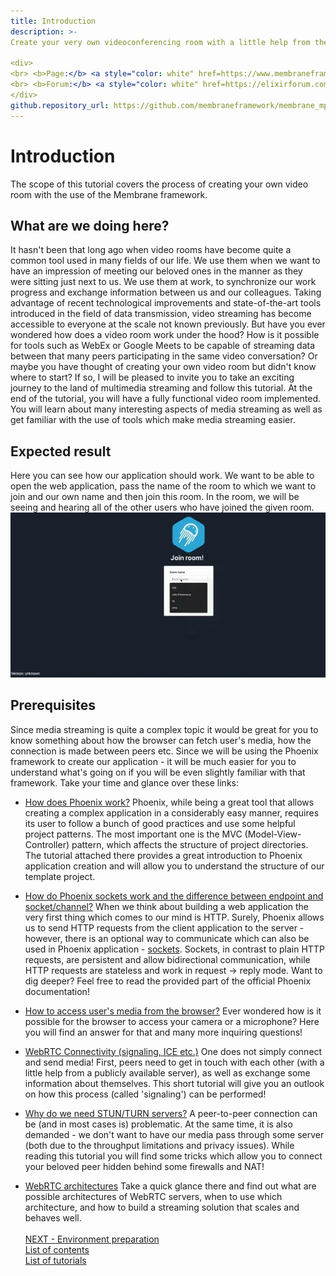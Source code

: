 ```yaml
---
title: Introduction
description: >-
Create your very own videoconferencing room with a little help from the Membrane Framework!

<div>
<br> <b>Page:</b> <a style="color: white" href=https://www.membraneframework.org/>Membrane Framework</a>
<br> <b>Forum:</b> <a style="color: white" href=https://elixirforum.com/c/elixir-framework-forums/membrane-forum/104/>Membrane Forum</a>
</div>
github.repository_url: https://github.com/membraneframework/membrane_mp4_plugin
---
```


# Introduction

The scope of this tutorial covers the process of creating your own video room with the use of the Membrane framework.

## What are we doing here?

It hasn't been that long ago when video rooms have become quite a common tool used in many fields of our life. We use them when we want to have an impression of meeting our beloved ones in the manner as they were sitting just next to us. We use them at work, to synchronize our work progress and exchange information between us and our colleagues.
Taking advantage of recent technological improvements and state-of-the-art tools introduced in the field of data transmission, video streaming
has become accessible to everyone at the scale not known previously.
But have you ever wondered how does a video room work under the hood? How is it possible for tools such as WebEx or Google Meets to be capable of streaming data between that many peers participating in the same video conversation?
Or maybe you have thought of creating your own video room but didn't know where to start?
If so, I will be pleased to invite you to take an exciting journey to the land of multimedia streaming and follow this tutorial.
At the end of the tutorial, you will have a fully functional video room implemented.
You will learn about many interesting aspects of media streaming as well as get familiar with the use of tools which make media streaming easier.

## Expected result

Here you can see how our application should work. We want to be able to open the web application, pass the name of the room to which we want to join and our own name and then join this room. In the room, we will be seeing and hearing all of the other users who have joined the given room. <br>
![Expected Result](assets/records/expected_result.webp) <br>

## Prerequisites

Since media streaming is quite a complex topic it would be great for you to know something about how the browser can fetch user's media, how the connection is made between peers etc. Since we will be using the Phoenix framework to create our application - it will be much easier for you to understand what's going on if you will be even slightly familiar with that framework. Take your time and glance over these links:

- [How does Phoenix work?](https://hexdocs.pm/phoenix/request_lifecycle.html)
  Phoenix, while being a great tool that allows creating a complex application in a considerably easy manner, requires its user to follow a bunch of good practices and use some helpful project patterns. The most important one is the MVC (Model-View-Controller) pattern, which affects the structure of project directories. The tutorial attached there provides a great introduction to Phoenix application creation and will allow you to understand the structure of our template project.

- [How do Phoenix sockets work and the difference between endpoint and socket/channel?](https://hexdocs.pm/phoenix/channels.html)
  When we think about building a web application the very first thing which comes to our mind is HTTP.
  Surely, Phoenix allows us to send HTTP requests from the client application to the server - however, there is an optional way to communicate
  which can also be used in Phoenix application - [sockets](https://datatracker.ietf.org/doc/html/rfc6455).
  Sockets, in contrast to plain HTTP requests, are persistent and allow bidirectional communication, while HTTP requests are stateless and work in request -> reply mode.
  Want to dig deeper? Feel free to read the provided part of the official Phoenix documentation!

- [How to access user's media from the browser?](https://www.html5rocks.com/en/tutorials/webrtc/basics/)
  Ever wondered how is it possible for the browser to access your camera or a microphone? Here you will find an answer for that and many more inquiring questions!

- [WebRTC Connectivity (signaling, ICE etc.)](https://developer.mozilla.org/en-US/docs/Web/API/WebRTC_API/Connectivity)
  One does not simply connect and send media! First, peers need to get in touch with each other (with a little help from a publicly available server),
  as well as exchange some information about themselves. This short tutorial will give you an outlook on how this process (called 'signaling') can be performed!

- [Why do we need STUN/TURN servers?](https://www.html5rocks.com/en/tutorials/webrtc/infrastructure/)
  A peer-to-peer connection can be (and in most cases is) problematic. At the same time, it is also demanded - we don't want to have our media pass through some server
  (both due to the throughput limitations and privacy issues). While reading this tutorial you will find some tricks which allow you to connect your beloved peer hidden
  behind some firewalls and NAT!

- [WebRTC architectures](https://medium.com/securemeeting/webrtc-architecture-basics-p2p-sfu-mcu-and-hybrid-approaches-6e7d77a46a66)
  Take a quick glance there and find out what are possible architectures of WebRTC servers, when to use which architecture, and how to build a streaming solution that scales and behaves well. <br><br>
  [NEXT - Environment preparation](2_EnvironmentPreparation.md)<br>
  [List of contents](index.md) <br>
  [List of tutorials](../../index.md)
